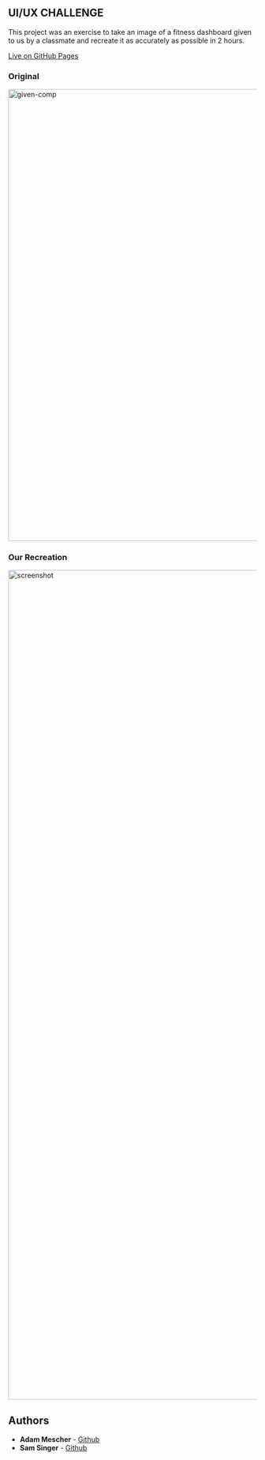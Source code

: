 ## UI/UX CHALLENGE

This project was an exercise to take an image of a fitness dashboard given to us by a classmate and recreate it as accurately as possible in 2 hours. 

[Live on GitHub Pages](https://adammescher.github.io/ui-ux-challenge/)

### Original

<img width="915" alt="given-comp" src="https://user-images.githubusercontent.com/6540117/32024437-c6c8913e-b999-11e7-914d-74780c569a92.png">

### Our Recreation

<img width="1680" alt="screenshot" src="https://user-images.githubusercontent.com/6540117/32024350-6bad57ee-b999-11e7-81e6-8a829885bb25.png">

## Authors

* **Adam Mescher** - [Github](https://github.com/AdamMescher)
* **Sam Singer** - [Github](https://github.com/Cache123)

